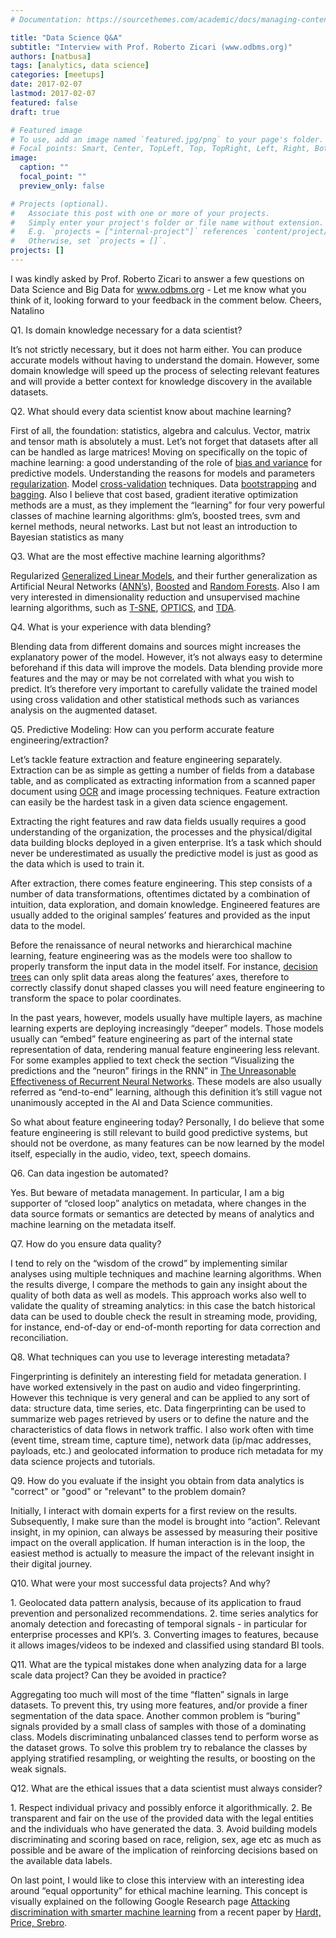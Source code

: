 ```yaml
---
# Documentation: https://sourcethemes.com/academic/docs/managing-content/

title: "Data Science Q&A"
subtitle: "Interview with Prof. Roberto Zicari (www.odbms.org)"
authors: [natbusa]
tags: [analytics, data science]
categories: [meetups]
date: 2017-02-07
lastmod: 2017-02-07
featured: false
draft: true

# Featured image
# To use, add an image named `featured.jpg/png` to your page's folder.
# Focal points: Smart, Center, TopLeft, Top, TopRight, Left, Right, BottomLeft, Bottom, BottomRight.
image:
  caption: ""
  focal_point: ""
  preview_only: false

# Projects (optional).
#   Associate this post with one or more of your projects.
#   Simply enter your project's folder or file name without extension.
#   E.g. `projects = ["internal-project"]` references `content/project/deep-learning/index.md`.
#   Otherwise, set `projects = []`.
projects: []
---
```




I was kindly asked by Prof. Roberto Zicari to answer a few questions on Data Science and Big Data for www.odbms.org - Let me know what you think of it, looking forward to your feedback in the comment below. Cheers, Natalino

Q1. Is domain knowledge necessary for a data scientist?



It’s not strictly necessary, but it does not harm either. You can produce accurate models without having to understand the domain. However, some domain knowledge will speed up the process of selecting relevant features and will provide a better context for knowledge discovery in the available datasets.



Q2. What should every data scientist know about machine learning?



First of all, the foundation: statistics, algebra and calculus. Vector, matrix and tensor math is absolutely a must. Let’s not forget that datasets after all can be handled as large matrices! Moving on specifically on the topic of machine learning: a good understanding of the role of [bias and variance](https://en.wikipedia.org/wiki/Bias%E2%80%93variance_tradeoff) for predictive models. Understanding the reasons for models and parameters [regularization](https://en.wikipedia.org/wiki/Regularization_(mathematics)). Model [cross-validation](https://en.wikipedia.org/wiki/Cross-validation_(statistics)) techniques. Data [bootstrapping](https://en.wikipedia.org/wiki/Bootstrapping_(statistics)) and [bagging](https://en.wikipedia.org/wiki/Bootstrap_aggregating). Also I believe that cost based, gradient iterative optimization methods are a must, as they implement the “learning” for four very powerful classes of machine learning algorithms: glm’s, boosted trees, svm and kernel methods, neural networks. Last but not least an introduction to Bayesian statistics as many



Q3. What are the most effective machine learning algorithms?



Regularized [Generalized Linear Models](https://en.wikipedia.org/wiki/Generalized_linear_model), and their further generalization as Artificial Neural Networks ([ANN’s](https://en.wikipedia.org/wiki/Artificial_neural_network)), [Boosted](https://en.wikipedia.org/wiki/Gradient_boosting) and [Random Forests](https://en.wikipedia.org/wiki/Random_forest). Also I am very interested in dimensionality reduction and unsupervised machine learning algorithms, such as [T-SNE](https://en.wikipedia.org/wiki/T-distributed_stochastic_neighbor_embedding), [OPTICS](https://en.wikipedia.org/wiki/OPTICS_algorithm), and [TDA](https://en.wikipedia.org/wiki/Topological_data_analysis).



Q4. What is your experience with data blending?



Blending data from different domains and sources might increases the explanatory power of the model. However, it’s not always easy to determine beforehand if this data will improve the models. Data blending provide more features and the may or may be not correlated with what you wish to predict. It’s therefore very important to carefully validate the trained model using cross validation and other statistical methods such as variances analysis on the augmented dataset.



Q5. Predictive Modeling: How can you perform accurate feature engineering/extraction?



Let’s tackle feature extraction and feature engineering separately. Extraction can be as simple as getting a number of fields from a database table, and as complicated as extracting information from a scanned paper document using [OCR](https://en.wikipedia.org/wiki/Optical_character_recognition) and image processing techniques. Feature extraction can easily be the hardest task in a given data science engagement.

Extracting the right features and raw data fields usually requires a good understanding of the organization, the processes and the physical/digital data building blocks deployed in a given enterprise. It’s a task which should never be underestimated as usually the predictive model is just as good as the data which is used to train it.



After extraction, there comes feature engineering. This step consists of a number of data transformations, oftentimes dictated by a combination of intuition, data exploration, and domain knowledge. Engineered features are usually added to the original samples’ features and provided as the input data to the model.



Before the renaissance of neural networks and hierarchical machine learning, feature engineering was as the models were too shallow to properly transform the input data in the model itself. For instance, [decision trees](https://en.wikipedia.org/wiki/Decision_tree) can only split data areas along the features’ axes, therefore to correctly classify donut shaped classes you will need feature engineering to transform the space to polar coordinates.



In the past years, however, models usually have multiple layers, as machine learning experts are deploying increasingly “deeper” models. Those models usually can “embed” feature engineering as part of the internal state representation of data, rendering manual feature engineering less relevant. For some examples applied to text check the section “Visualizing the predictions and the “neuron” firings in the RNN” in [The Unreasonable Effectiveness of Recurrent Neural Networks](http://karpathy.github.io/2015/05/21/rnn-effectiveness/). These models are also usually referred as “end-to-end” learning, although this definition it’s still vague not unanimously accepted in the AI and Data Science communities.



So what about feature engineering today? Personally, I do believe that some feature engineering is still relevant to build good predictive systems, but should not be overdone, as many features can be now learned by the model itself, especially in the audio, video, text, speech domains.



Q6. Can data ingestion be automated?



Yes. But beware of metadata management. In particular, I am a big supporter of “closed loop” analytics on metadata, where changes in the data source formats or semantics are detected by means of analytics and machine learning on the metadata itself.



Q7. How do you ensure data quality?



I tend to rely on the “wisdom of the crowd” by implementing similar analyses using multiple techniques and machine learning algorithms. When the results diverge, I compare the methods to gain any insight about the quality of both data as well as models. This approach works also well to validate the quality of streaming analytics: in this case the batch historical data can be used to double check the result in streaming mode, providing, for instance, end-of-day or end-of-month reporting for data correction and reconciliation.



Q8. What techniques can you use to leverage interesting metadata?



Fingerprinting is definitely an interesting field for metadata generation. I have worked extensively in the past on audio and video fingerprinting. However this technique is very general and can be applied to any sort of data: structure data, time series, etc. Data fingerprinting can be used to summarize web pages retrieved by users or to define the nature and the characteristics of data flows in network traffic. I also work often with time (event time, stream time, capture time), network data (ip/mac addresses, payloads, etc.) and geolocated information to produce rich metadata for my data science projects and tutorials.



Q9. How do you evaluate if the insight you obtain from data analytics is "correct" or "good" or "relevant" to the problem domain?



Initially, I interact with domain experts for a first review on the results. Subsequently, I make sure than the model is brought into “action”. Relevant insight, in my opinion, can always be assessed by measuring their positive impact on the overall application. If human interaction is in the loop, the easiest method is actually to measure the impact of the relevant insight in their digital journey.



Q10. What were your most successful data projects? And why?



1\. Geolocated data pattern analysis, because of its application to fraud prevention and personalized recommendations. 2. time series analytics for anomaly detection and forecasting of temporal signals - in particular for enterprise processes and KPI’s. 3. Converting images to features, because it allows images/videos to be indexed and classified using standard BI tools.



Q11. What are the typical mistakes done when analyzing data for a large scale data project? Can they be avoided in practice?



Aggregating too much will most of the time “flatten” signals in large datasets. To prevent this, try using more features, and/or provide a finer segmentation of the data space. Another common problem is “buring” signals provided by a small class of samples with those of a dominating class. Models discriminating unbalanced classes tend to perform worse as the dataset grows. To solve this problem try to rebalance the classes by applying stratified resampling, or weighting the results, or boosting on the weak signals.



Q12. What are the ethical issues that a data scientist must always consider?



1\. Respect individual privacy and possibly enforce it algorithmically. 2. Be transparent and fair on the use of the provided data with the legal entities and the individuals who have generated the data. 3. Avoid building models discriminating and scoring based on race, religion, sex, age etc as much as possible and be aware of the implication of reinforcing decisions based on the available data labels.



On last point, I would like to close this interview with an interesting idea around “equal opportunity” for ethical machine learning. This concept is visually explained on the following Google Research page [Attacking discrimination with smarter machine learning](https://research.google.com/bigpicture/attacking-discrimination-in-ml/) from a recent paper by [Hardt, Price, Srebro](https://drive.google.com/file/d/0B-wQVEjH9yuhanpyQjUwQS1JOTQ/view).
